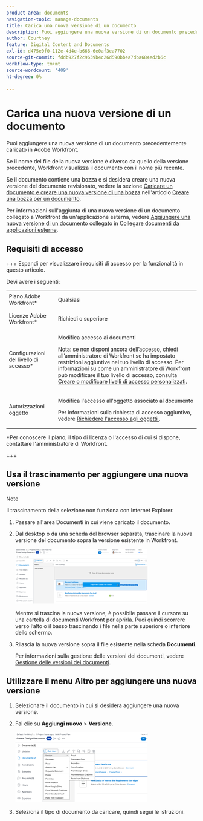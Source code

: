```yaml
---
product-area: documents
navigation-topic: manage-documents
title: Carica una nuova versione di un documento
description: Puoi aggiungere una nuova versione di un documento precedentemente caricato in Adobe Workfront.
author: Courtney
feature: Digital Content and Documents
exl-id: d475e0f0-112e-4d4e-b666-6e0af3ea7702
source-git-commit: fddb927f2c9639b4c26d590bbea7dba684ed2b6c
workflow-type: tm+mt
source-wordcount: '409'
ht-degree: 0%

---
```


# Carica una nuova versione di un documento

Puoi aggiungere una nuova versione di un documento precedentemente caricato in Adobe Workfront.

Se il nome del file della nuova versione è diverso da quello della versione precedente, Workfront visualizza il documento con il nome più recente.

Se il documento contiene una bozza e si desidera creare una nuova versione del documento revisionato, vedere la sezione [Caricare un documento e creare una nuova versione di una bozza](../../review-and-approve-work/proofing/creating-proofs-within-workfront/generate-proof-for-a-document.md#uploading-a-document-and-creating-a-new-version-of-a-proof) nell&#39;articolo [Creare una bozza per un documento](../../review-and-approve-work/proofing/creating-proofs-within-workfront/generate-proof-for-a-document.md).

Per informazioni sull&#39;aggiunta di una nuova versione di un documento collegato a Workfront da un&#39;applicazione esterna, vedere [Aggiungere una nuova versione di un documento collegato](../../documents/adding-documents-to-workfront/link-documents-from-external-apps.md#add) in [Collegare documenti da applicazioni esterne](../../documents/adding-documents-to-workfront/link-documents-from-external-apps.md).

## Requisiti di accesso

+++ Espandi per visualizzare i requisiti di accesso per la funzionalità in questo articolo.

Devi avere i seguenti:

<table style="table-layout:auto"> 
 <col> 
 </col> 
 <col> 
 </col> 
 <tbody> 
  <tr> 
   <td role="rowheader">Piano Adobe Workfront*</td> 
   <td> <p> Qualsiasi</p> </td> 
  </tr> 
  <tr> 
   <td role="rowheader">Licenze Adobe Workfront*</td> 
   <td> <p>Richiedi o superiore</p> </td> 
  </tr> 
  <tr data-mc-conditions=""> 
   <td role="rowheader">Configurazioni del livello di accesso*</td> 
   <td> <p>Modifica accesso ai documenti</p> <p>Nota: se non disponi ancora dell’accesso, chiedi all’amministratore di Workfront se ha impostato restrizioni aggiuntive nel tuo livello di accesso. Per informazioni su come un amministratore di Workfront può modificare il tuo livello di accesso, consulta <a href="../../administration-and-setup/add-users/configure-and-grant-access/create-modify-access-levels.md" class="MCXref xref">Creare o modificare livelli di accesso personalizzati</a>.</p> </td> 
  </tr> 
  <tr data-mc-conditions=""> 
   <td role="rowheader">Autorizzazioni oggetto</td> 
   <td> <p>Modifica l'accesso all'oggetto associato al documento</p> <p>Per informazioni sulla richiesta di accesso aggiuntivo, vedere <a href="../../workfront-basics/grant-and-request-access-to-objects/request-access.md" class="MCXref xref">Richiedere l'accesso agli oggetti </a>.</p> </td> 
  </tr> 
 </tbody> 
</table>

&#42;Per conoscere il piano, il tipo di licenza o l&#39;accesso di cui si dispone, contattare l&#39;amministratore di Workfront.

+++

## Usa il trascinamento per aggiungere una nuova versione

>[!NOTE]
>
>Il trascinamento della selezione non funziona con Internet Explorer.

1. Passare all&#39;area Documenti in cui viene caricato il documento.
1. Dal desktop o da una scheda del browser separata, trascinare la nuova versione del documento sopra la versione esistente in Workfront.

   ![Trascina la versione del documento](assets/drag-drop-doc-qs-350x145.png)

   Mentre si trascina la nuova versione, è possibile passare il cursore su una cartella di documenti Workfront per aprirla. Puoi quindi scorrere verso l’alto o il basso trascinando i file nella parte superiore o inferiore dello schermo.

1. Rilascia la nuova versione sopra il file esistente nella scheda **Documenti**.

   Per informazioni sulla gestione delle versioni dei documenti, vedere [Gestione delle versioni dei documenti](../../documents/managing-documents/manage-document-versions.md).

## Utilizzare il menu Altro per aggiungere una nuova versione

1. Selezionare il documento in cui si desidera aggiungere una nuova versione.
1. Fai clic su **Aggiungi nuovo** > **Versione**.

   ![Aggiungi nuova versione](assets/add-new-version-350x185.png)

1. Seleziona il tipo di documento da caricare, quindi segui le istruzioni.
